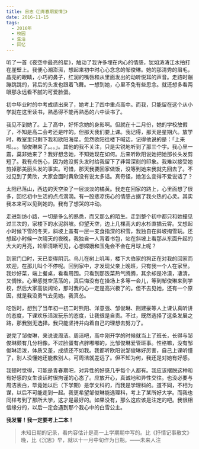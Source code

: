 ```yaml
---
title: 日志《🍃青春期爱情🌊》
date: 2016-11-15
tags:
  - 2016年
  - 校园
  - 生活
  - 回忆
---
```


听了一首《夜空中最亮的星》，触动了我许多埋在内心的情感，犹如涛涛江水拍打在崖壁上。我便心潮澎湃，想起来初中时心心念念的邹俊琳。她的那清秀的眉毛，晶亮的眼睛，小巧的鼻子，红润的嘴唇和从里面发出的动听悦耳的声音。走路时蹦蹦跳跳的，背后的头发也跟着飞舞。一想到她，心里不免有些思念。就还想多看两眼那永远看不腻的可爱脸蛋。

初中毕业时的中考成绩出来了，她考上了四中重点高中。而我，只能留在这个从小学就在这里读书，熟悉得不能再熟悉的六中读书了。

我见不到她了。上了高中，好怀念她的身影啊。但就在十二月份，她的学校放假了，不知是高二会考还是咋的。但那天我们要上课。我记得，那天是星期六。放学时，教室里只剩下我和欧阳海星。忽然欧阳往楼下喊话，记得他说的是：「上来呗。。。邹俊琳来了。。。」。其他的我不关注，只是尖锐地听到了那三个字。我心里一震，莫非她来了？我好想念她，不知她现在如何。后来听欧阳说她把她那长头发剪短了。我有点伤心，因为她没剪头发时给我留下了非常深刻的印象。我难以接受她剪掉那美丽头发的事实。可惜，那天我要回家做饭，没等到她来我就先回去了。不过见到了黄欣，大家会面时黄欣没有说太多话。真奇怪，她怎么变得不爱说话了？

太阳已落山，西边的天空染了一层淡淡的橘黄。我走在回家的路上，心里面想了很多，回忆初中生活的点点滴滴。有一股悲凉伤心的情感占据了我火热的心灵。其实我本来可以见到她的。我有了想哭的冲动。

走进新纺小路，一切是多么的熟悉，而又那么的陌生。走到整个初中都只和她撞见过三次的，家楼下的水泥斜坡。仰望天空，边上几棵高大的水杉直插云霄。又想起小时候下雪的冬天，斜坡上盖有一层一支食指深的积雪，我独自在斜坡掏雪玩。还想起小时候一次晴天的夜晚，我独自一人背着书包，站在斜坡上看那从东面升起的大大的月亮，轮廓清晰可见，心想嫦娥和玉兔会不会在月球上呢？

到家门口时，天已变得阴沉。鸟儿在树上叽叫，楼下大伯家的狗正在对我的回家而欢迎，在那儿叫个不停呢。回到家中，才发现父亲上晚班，只有我一个人在家里。我炒好菜，端上餐桌，看看周围。只看到那饭菜热气腾腾，其余却是冷漠，凄清，又惆怅。心里感觉空荡荡的，真后悔没有在操场上多等一会儿，等到邹俊琳来到学校，然后大家高谈阔论，那时我的心一定是高兴极了的。但不去见她，还有一个原因，就是我没勇气去见她。我真怂。

吃饭时，想到了当年初一初二时熊阳、洋意强、邹俊琳、刑建豪等人上课认真听讲的态度，下课欢乐活泼玩乐的态度，让我很是自责。不过，既然选择了这条发展之路，那我别无选择。我只能坚持并向着自己的理想去努力了。

说完了邹俊琳，来说说周洁。周洁吧，高中刚开学的时候就当上了班长，长得与邹俊琳颇有几分相像。不过脸蛋有点胖嘟嘟的，比邹俊琳爱管班事。性格嘛，没有邹俊琳活泼，体质又差，成绩还不如我。我都听欧阳说邹俊琳好厉害，自己上课听懂了，别人没懂她还能教别人。可周洁就差远了。但不知为何，我还是对她有好感。

我顿时觉得，可能是青春期吧，对异性的好感几乎每个人都有。我应该摆脱这种和有好感的女生谈话时很拘谨的心态了。应放开心，真诚地和异性交往。也没必要与周洁表白，毕竟她以后（下学期）是学文科的，而我是学理科的。道不同，不相为谋，以后不可能走到一起。我更希望邹俊琳能选理科，考上了某所好大学。而我也同样考到了那所大学，这才是最好的。如果没有，那么这应该是注定的吧。我很相信缘分的，以后一定会遇到那个我心中的白雪公主。

**我发誓！我一定要考上二本！**

> 未知日期的记录，看内容估计是高一上学期期中写的。比《抒情记事散文》晚，比《沉思》早，就以十一月中旬作为日期。——未来人注
